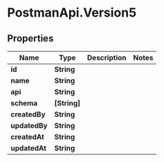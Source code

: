 # PostmanApi.Version5

## Properties

Name | Type | Description | Notes
------------ | ------------- | ------------- | -------------
**id** | **String** |  | 
**name** | **String** |  | 
**api** | **String** |  | 
**schema** | **[String]** |  | 
**createdBy** | **String** |  | 
**updatedBy** | **String** |  | 
**createdAt** | **String** |  | 
**updatedAt** | **String** |  | 


